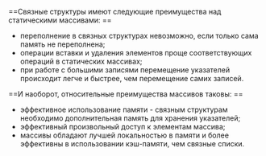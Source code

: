 ==Связные структуры имеют следующие преимущества над статическими массивами:  ==
+ переполнение в связных структурах невозможно, если только сама память не пере­полнена;  
+ операции вставки и удаления элементов проще соответствующих операций в стати­ческих массивах;  
+ при работе с большими записями перемещение указателей происходит легче и быстрее, чем перемещение самих записей.

==И наоборот, относительные преимущества массивов таковы: == 
+ эффективное использование памяти - связным структурам необходимо дополни­тельная память для хранения указателей;  
+ эффективный произвольный доступ к элементам массива;  
+ массивы обладают лучшей локальностью в памяти и более эффективны в использо­вании кэш-памяти, чем связные списки.

